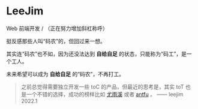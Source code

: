
# LeeJim

Web 前端开发 / （正在努力增加斜杠称呼）

挺反感那些人叫“码农”的，但回过来一想。

其实连“码农”也不如，因为还没法达到 **自给自足** 的状态，只能称为“码工”，是一个工人。

未来希望可以成为 **自给自足** 的“码农”，不再打工。

> 之前总觉得需要独立开发一些 toC 的产品，但最近的思考是，其实 toT 也是一个不错的选择，成功的榜样比如 [尤雨溪](https://github.com/yyx990803) 或者 [antfu](https://github.com/antfu) 。
> —— leejim 2022.1